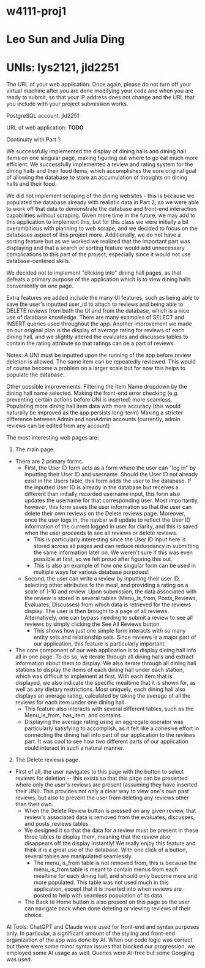 # w4111-proj1
# Leo Sun and Julia Ding
# UNIs: lys2121, jld2251

The URL of your web application. Once again, please do not turn off your virtual machine after you are done modifying your code and when you are ready to submit, so that your IP address does not change and the URL that you include with your project submission works.

PostgreSQL account: jld2251

URL of web application: **TODO**


Continuity with Part 1:

We successfully implemented the display of dining halls and dining hall items on one singular page, making figuring out where to go eat much more efficient. We successfully implemented a review and rating system for the dining halls and their food items, which accomplishes the core original goal of allowing the database to store an accumulation of thoughts on dining halls and their food. 

We did not implement scraping of the dining websites - this is because we populated the database already with realistic data in Part 2, so we were able to work off that data to demonstrate the database and front-end interaction capabilities without scraping. Given more time in the future, we may add to this application to implement this, but for this class we were initially a bit overambitious with planning to web scrape, and we decided to focus on the databases aspect of this project more.
Additionally, we do not have a sorting feature but as we worked we realized that the important part was displaying and that a search or sorting feature would add unnecessary complications to this part of the project, especially since it would not use database-centered skills. 

We decided not to implement "clicking into" dining hall pages, as that defeats a primary purpose of the application which is to view dining halls conveniently on one page.

Extra features we added include the many UI features, such as being able to save the user's inputted user_id to attach to reviews and being able to DELETE reviews from both the UI and from the database, which is a nice use of database knowledge. There are many examples of SELECT and INSERT queries used throughout the app. Another improvement we made on our original plan is the display of average rating for reviews of each dining hall, and we slightly altered the evaluates and discusses tables to contain the rating attribute so that ratings can be a part of reviews.

Notes:
A UNI must be inputted upon the running of the app before review deletion is allowed. 
The same item can be repeatedly reviewed. This would of course become a problem on a larger scale but for now this helps to populate the database.

Other possible improvements: 
Filtering the Item Name dropdown by the dining hall name selected. 
Making the front-end error checking (e.g. preventing certain actions before UNI is inserted) more seamless.
Populating more dining hall item data with more accuracy (this would naturally be improved as the app persists long-term)
Making a stricter difference between Admin and nonAdmin accounts (currently, admin reviews can be edited from any account)

The most interesting web pages are: 
1. The main page. 
- There are 2 primary forms. 
    - First, the User ID form acts as a form where the user can "log in" by inputting their User ID and username. Should the User ID not already exist in the Users table, this form adds the user to the database. If the inputted User ID is already in the database but receives a different than initially recorded username input, this form also updates the username for that corresponding user. Most importantly, however, this form saves the user information so that the user can delete their own reviews on the Delete reviews page. Moreover, once the user logs in, the navbar will update to reflect the User ID information of the current logged in user for clarity, and this is saved when the user proceeds to see all reviews or delete reviews.
        - This is particularly interesting since the User ID input here is stored across all pages and can reduce redundancy in submitting the same information later on. We weren't sure if this was even possible at first, so we felt proud after figuring this out.
        - This is also an example of how one singular form can be used in multiple ways for various database purposes!
    - Second, the user can write a review by inputting their user ID, selecting other attributes fo the meal, and providing a rating on a scale of 1-10 and review. Upon submission, the data associated with the review is stored in several tables (Menu_is_from, Posts_Reviews, Evaluates, Discusses) from which data is retrieved for the reviews display. The user is then brought to a page of all reviews. Alternatively, one can bypass needing to submit a review to see all reviews by simply clicking the See All Reviews button.
        - This shows how just one simple form interacts with so many entity sets and relationship sets. Since reviews is a major part of our application, this feature is particularly important.
- The core component of our web application is to display dining hall info all in one page. To do so, we iterate through all dining halls and extract information about them to display. We also iterate through all dining hall stations to display the items of each dining hall under each station, which was difficult to implement at first. With each item that is displayed, we also indicate the specific mealtime that it is shown for, as well as any dietary restrictions. Most uniquely, each dining hall also displays an average rating, calculated by taking the average of all the reviews for each item under one dining hall.
    - This feature also interacts with several different tables, such as the Menu_is_from, has_item, and contains. 
    - Displaying the average rating using an aggregate operator was particularly satisfying to accomplish, as it felt like a cohesive effort in connecting the dining hall info part of our application to the reviews part. It was cool to see how two different parts of our application could interact in such a natural manner.

2. The Delete reviews page. 
- First of all, the user navigates to this page with the button to select reviews for deletion -- this exists so that this page can be presented where only the user's reviews are present (assuming they have inserted their UNI). This provides not only a clear way to view one's own past reviews, but also to prevent the user from deleting any reviews other than their own. 
    - When the Delete Review button is pressed on any given review, that review's associated data is removed from the evaluates, discusses, and posts_reviews tables. 
    - We designed it so that the data for a review must be present in these three tables to display them, meaning that the review also disappears off the display instantly! We really enjoy this feature and think it is a great use of the database. With one click of a button, several tables are manipulated seamlessly.
        - The menu_is_from table is not removed from; this is because the menu_is_from table is meant to contain menus from each mealtime for each dining hall, and should only become more and more populated. This table was not used much in this application, except that it is inserted into when reviews are posted to help with seamless population of its data. 
    - The Back to Home button is also present on this page so the user can navigate back when done deleting or viewing reviews of their choice.

AI Tools:
ChatGPT and Claude were used for front-end and syntax purposes only. In particular, a significant amount of the styling and front-end organization of the app was done by AI. When our code logic was correct but there were some minor syntax issues that blocked our progression, we employed some AI usage as well. Queries were AI-free but some Googling was used.